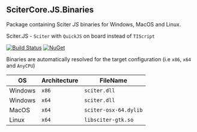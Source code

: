 ## SciterCore.JS.Binaries
Package containing Sciter *JS* binaries for Windows, MacOS and Linux.

Sciter.JS - `Sciter` with `QuickJS` on board instead of `TIScript`

[![Build Status](https://dev.azure.com/wdcossey/SciterCore/_apis/build/status/SciterCore.JS.Binaries?branchName=main)](https://dev.azure.com/wdcossey/SciterCore/_build/latest?definitionId=15&branchName=main)
[![NuGet](https://img.shields.io/nuget/v/SciterCore.JS.Binaries)](https://www.nuget.org/packages/SciterCore.JS.Binaries/)

Binaries are automatically resolved for the target configuration (i.e `x86`, `x64` and `AnyCPU`)

| OS              | Architecture   | FileName              | 
| --------------- | ---------------| --------------------- | 
| Windows         | `x86`          | `sciter.dll`          | 
| Windows         | `x64`          | `sciter.dll`          | 
| MacOS           | `x64`          | `sciter-osx-64.dylib` | 
| Linux           | `x64`          | `libsciter-gtk.so`    | 